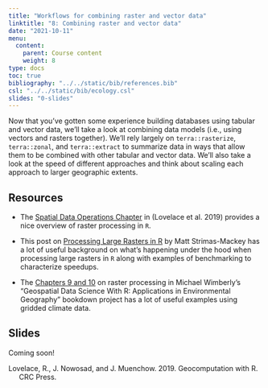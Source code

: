 ```yaml
---
title: "Workflows for combining raster and vector data"
linktitle: "8: Combining raster and vector data"
date: "2021-10-11"
menu:
  content:
    parent: Course content
    weight: 8
type: docs
toc: true
bibliography: "../../static/bib/references.bib"
csl: "../../static/bib/ecology.csl"
slides: "0-slides"
---
```


Now that you’ve gotten some experience building databases using tabular and vector data, we’ll take a look at combining data models (i.e., using vectors and rasters together). We’ll rely largely on `terra::rasterize`, `terra::zonal`, and `terra::extract` to summarize data in ways that allow them to be combined with other tabular and vector data. We’ll also take a look at the speed of different approaches and think about scaling each approach to larger geographic extents.

## Resources

-   <i class="fas fa-book"></i> The [Spatial Data Operations Chapter](https://geocompr.robinlovelace.net/spatial-operations.html#spatial-ras) in (Lovelace et al. 2019) provides a nice overview of raster processing in `R`.

-   <i class="fas fa-external-link-square-alt"></i> This post on [Processing Large Rasters in R](https://strimas.com/post/processing-large-rasters-in-r/) by Matt Strimas-Mackey has a lot of useful background on what’s happening under the hood when processing large rasters in `R` along with examples of benchmarking to characterize speedups.

-   <i class="fas fa-book"></i> The [Chapters 9 and 10](https://bookdown.org/mcwimberly/gdswr-book/combining-raster-and-vector-data-1-gridded-meteorological-data.html) on raster processing in Michael Wimberly’s “Geospatial Data Science With R: Applications in Environmental Geography” bookdown project has a lot of useful examples using gridded climate data.

## Slides

Coming soon!

<div id="refs" class="references csl-bib-body hanging-indent" line-spacing="2">

<div id="ref-lovelace_geocomputation_2019" class="csl-entry">

Lovelace, R., J. Nowosad, and J. Muenchow. 2019. Geocomputation with R. CRC Press.

</div>

</div>
